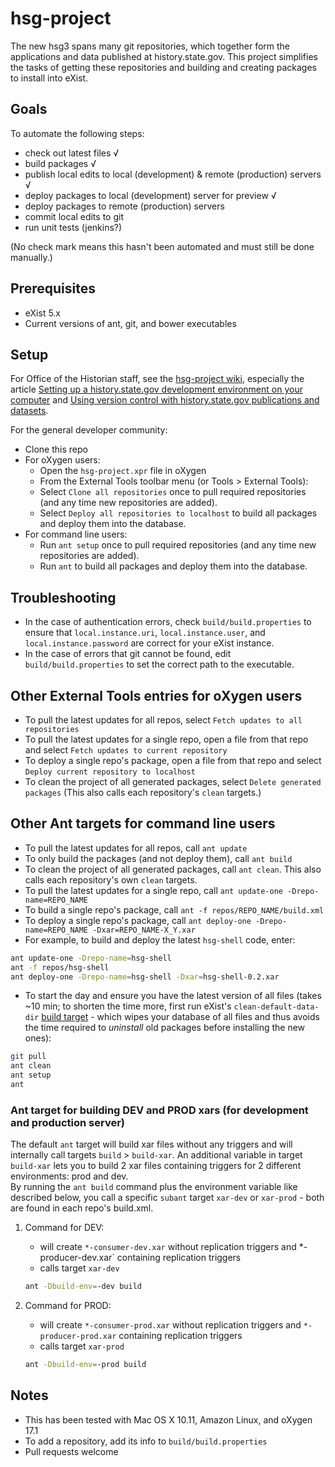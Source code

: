 # hsg-project

The new hsg3 spans many git repositories, which together form the applications and data published at history.state.gov. This project simplifies the tasks of getting these repositories and building and creating packages to install into eXist.

## Goals

To automate the following steps:

- check out latest files √
- build packages √
- publish local edits to local (development) & remote (production) servers √
- deploy packages to local (development) server for preview √
- deploy packages to remote (production) servers
- commit local edits to git
- run unit tests (jenkins?)

(No check mark means this hasn't been automated and must still be done manually.)

## Prerequisites

- eXist 5.x
- Current versions of ant, git, and bower executables

## Setup

For Office of the Historian staff, see the [hsg-project wiki](https://github.com/HistoryAtState/hsg-project/wiki), especially the article [Setting up a history.state.gov development environment on your computer](https://github.com/HistoryAtState/hsg-project/wiki/setup) and [Using version control with history.state.gov publications and datasets](https://github.com/HistoryAtState/hsg-project/wiki/version-control).

For the general developer community:

- Clone this repo
- For oXygen users:
    - Open the `hsg-project.xpr` file in oXygen
    - From the External Tools toolbar menu (or Tools > External Tools): 
    - Select `Clone all repositories` once to pull required repositories (and any time new repositories are added). 
    - Select `Deploy all repositories to localhost` to build all packages and deploy them into the database.
- For command line users:
    - Run `ant setup` once to pull required repositories (and any time new repositories are added). 
    - Run `ant` to build all packages and deploy them into the database. 

## Troubleshooting

- In the case of authentication errors, check `build/build.properties` to ensure that `local.instance.uri`, `local.instance.user`, and `local.instance.password` are correct for your eXist instance.
- In the case of errors that git cannot be found, edit `build/build.properties` to set the correct path to the executable.

## Other External Tools entries for oXygen users

- To pull the latest updates for all repos, select `Fetch updates to all repositories`
- To pull the latest updates for a single repo, open a file from that repo and select `Fetch updates to current repository`
- To deploy a single repo's package, open a file from that repo and select `Deploy current repository to localhost`
- To clean the project of all generated packages, select `Delete generated packages` (This also calls each repository's `clean` targets.)

## Other Ant targets for command line users

- To pull the latest updates for all repos, call `ant update`
- To only build the packages (and not deploy them), call `ant build`
- To clean the project of all generated packages, call `ant clean`. This also calls each repository's own `clean` targets.
- To pull the latest updates for a single repo, call `ant update-one -Drepo-name=REPO_NAME`
- To build a single repo's package, call `ant -f repos/REPO_NAME/build.xml`
- To deploy a single repo's package, call `ant deploy-one -Drepo-name=REPO_NAME -Dxar=REPO_NAME-X_Y.xar`
- For example, to build and deploy the latest `hsg-shell` code, enter:

```bash
ant update-one -Drepo-name=hsg-shell
ant -f repos/hsg-shell
ant deploy-one -Drepo-name=hsg-shell -Dxar=hsg-shell-0.2.xar
```

- To start the day and ensure you have the latest version of all files (takes ~10 min; to shorten the time more, first run eXist's `clean-default-data-dir` [build target](http://exist-db.org/exist/apps/doc/building.xml) - which wipes your database of all files and thus avoids the time required to *uninstall* old packages before installing the new ones):

```bash
git pull
ant clean
ant setup
ant
```

### Ant target for building DEV and PROD xars (for development and production server)

The default `ant` target will build xar files without any triggers and will internally call targets `build` > `build-xar`. 
An additional variable in target `build-xar` lets you to build 2 xar files containing triggers for 2 different environments: prod and dev.  
By running the `ant build` command plus the environment variable like described below, you call a specific `subant` target `xar-dev` or `xar-prod` - both are found in each repo's build.xml.

1. Command for DEV:
    * will create `*-consumer-dev.xar` without replication triggers and *-producer-dev.xar` containing replication triggers
    * calls target `xar-dev` 
    ```bash
    ant -Dbuild-env=-dev build
    ```

2. Command for PROD: 
    * will create `*-consumer-prod.xar` without replication triggers and `*-producer-prod.xar` containing replication triggers
    * calls target `xar-prod` 
    ```bash
    ant -Dbuild-env=-prod build
    ```

## Notes

- This has been tested with Mac OS X 10.11, Amazon Linux, and oXygen 17.1
- To add a repository, add its info to `build/build.properties`
- Pull requests welcome

